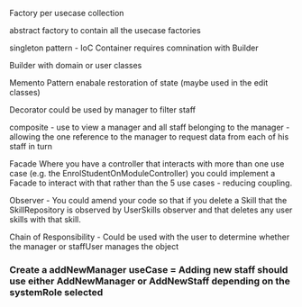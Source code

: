 Factory per usecase collection 

abstract factory to contain all the usecase factories 

singleton pattern - IoC Container requires comnination with Builder

Builder with domain or user classes

Memento Pattern enabale restoration of state (maybe used in the edit classes)

Decorator could be used by manager to filter staff

composite - use to view a manager and all staff belonging to the manager - allowing the one reference to the manager to request data from each of his staff in turn

Facade Where you have a controller that interacts with more than one use case (e.g. the EnrolStudentOnModuleController) you could implement a Facade to interact with that rather than the 5 use cases - reducing coupling.

Observer - You could amend your code so that if you delete a Skill that the SkillRepository is observed by UserSkills observer and that deletes any user skills with that skill.

Chain of Responsibility - Could be used with the user to determine whether the manager or staffUser manages the object 


### Create a addNewManager useCase = Adding new staff should use either AddNewManager or AddNewStaff depending on the systemRole selected 